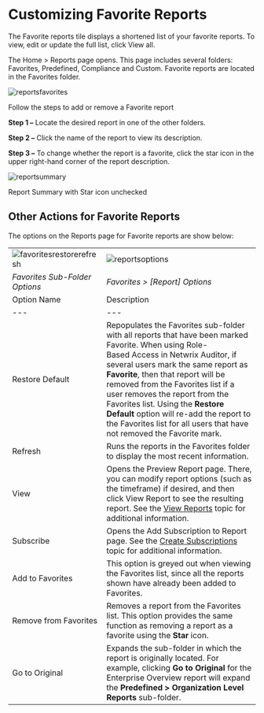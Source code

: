 # Customizing Favorite Reports

The Favorite reports tile displays a shortened list of your favorite reports. To view, edit or
update the full list, click View all.

The Home > Reports page opens. This page includes several folders: Favorites, Predefined, Compliance
and Custom. Favorite reports are located in the Favorites folder.

![reportsfavorites](/img/versioned_docs/auditor_10.6/auditor/admin/navigation/reportsfavorites.webp)

Follow the steps to add or remove a Favorite report

**Step 1 –** Locate the desired report in one of the other folders.

**Step 2 –** Click the name of the report to view its description.

**Step 3 –** To change whether the report is a favorite, click the star icon in the upper right-hand
corner of the report description.

![reportsummary](/img/versioned_docs/auditor_10.6/auditor/admin/navigation/reportsummary.webp)

Report Summary with Star icon unchecked

## Other Actions for Favorite Reports

The options on the Reports page for Favorite reports are show below:

|                                                                                                                    |                                                                                                                                                                                                                                                                                                                                                                                                                                                       |
| ------------------------------------------------------------------------------------------------------------------ | ----------------------------------------------------------------------------------------------------------------------------------------------------------------------------------------------------------------------------------------------------------------------------------------------------------------------------------------------------------------------------------------------------------------------------------------------------- |
| ![favoritesrestorerefresh](/img/versioned_docs/auditor_10.6/auditor/admin/navigation/favoritesrestorerefresh.webp) | ![reportsoptions](/img/versioned_docs/auditor_10.6/auditor/admin/navigation/reportsoptions.webp)                                                                                                                                                                                                                                                                                                                                                      |
| _Favorites Sub-Folder Options_                                                                                     | _Favorites > [Report] Options_                                                                                                                                                                                                                                                                                                                                                                                                                        |
| Option Name                                                                                                        | Description                                                                                                                                                                                                                                                                                                                                                                                                                                           |
| ---                                                                                                                | ---                                                                                                                                                                                                                                                                                                                                                                                                                                                   |
| Restore Default                                                                                                    | Repopulates the Favorites sub-folder with all reports that have been marked Favorite. When using Role-Based Access in Netwrix Auditor, if several users mark the same report as **Favorite**, then that report will be removed from the Favorites list if a user removes the report from the Favorites list. Using the **Restore Default** option will re-add the report to the Favorites list for all users that have not removed the Favorite mark. |
| Refresh                                                                                                            | Runs the reports in the Favorites folder to display the most recent information.                                                                                                                                                                                                                                                                                                                                                                      |
| View                                                                                                               | Opens the Preview Report page. There, you can modify report options (such as the timeframe) if desired, and then click View Report to see the resulting report. See the [View Reports](/docs/auditor/10.6/auditor/admin/reports/view.md) topic for additional information.                                                                                                                                                                            |
| Subscribe                                                                                                          | Opens the Add Subscription to Report page. See the [Create Subscriptions](/docs/auditor/10.6/auditor/admin/subscriptions/create.md) topic for additional information.                                                                                                                                                                                                                                                                                 |
| Add to Favorites                                                                                                   | This option is greyed out when viewing the Favorites list, since all the reports shown have already been added to Favorites.                                                                                                                                                                                                                                                                                                                          |
| Remove from Favorites                                                                                              | Removes a report from the Favorites list. This option provides the same function as removing a report as a favorite using the **Star** icon.                                                                                                                                                                                                                                                                                                          |
| Go to Original                                                                                                     | Expands the sub-folder in which the report is originally located. For example, clicking **Go to Original** for the Enterprise Overview report will expand the **Predefined > Organization Level Reports** sub-folder.                                                                                                                                                                                                                                 |
